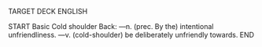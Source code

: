 TARGET DECK
ENGLISH

START
Basic
Cold shoulder
Back: —n. (prec. By the) intentional unfriendliness. —v. (cold-shoulder) be deliberately unfriendly towards.
END
